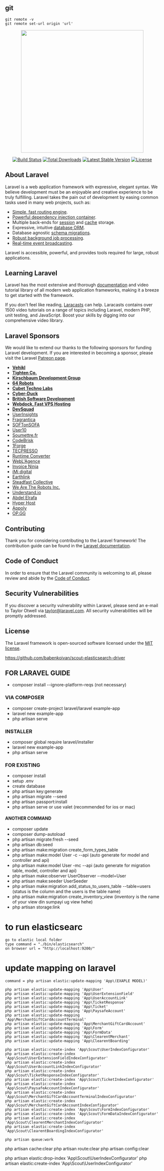 ## git 
    git remote -v
    git remote set-url origin 'url'

<p align="center"><img src="https://res.cloudinary.com/dtfbvvkyp/image/upload/v1566331377/laravel-logolockup-cmyk-red.svg" width="400"></p>

<p align="center">
<a href="https://travis-ci.org/laravel/framework"><img src="https://travis-ci.org/laravel/framework.svg" alt="Build Status"></a>
<a href="https://packagist.org/packages/laravel/framework"><img src="https://poser.pugx.org/laravel/framework/d/total.svg" alt="Total Downloads"></a>
<a href="https://packagist.org/packages/laravel/framework"><img src="https://poser.pugx.org/laravel/framework/v/stable.svg" alt="Latest Stable Version"></a>
<a href="https://packagist.org/packages/laravel/framework"><img src="https://poser.pugx.org/laravel/framework/license.svg" alt="License"></a>
</p>

## About Laravel

Laravel is a web application framework with expressive, elegant syntax. We believe development must be an enjoyable and creative experience to be truly fulfilling. Laravel takes the pain out of development by easing common tasks used in many web projects, such as:

- [Simple, fast routing engine](https://laravel.com/docs/routing).
- [Powerful dependency injection container](https://laravel.com/docs/container).
- Multiple back-ends for [session](https://laravel.com/docs/session) and [cache](https://laravel.com/docs/cache) storage.
- Expressive, intuitive [database ORM](https://laravel.com/docs/eloquent).
- Database agnostic [schema migrations](https://laravel.com/docs/migrations).
- [Robust background job processing](https://laravel.com/docs/queues).
- [Real-time event broadcasting](https://laravel.com/docs/broadcasting).

Laravel is accessible, powerful, and provides tools required for large, robust applications.

## Learning Laravel

Laravel has the most extensive and thorough [documentation](https://laravel.com/docs) and video tutorial library of all modern web application frameworks, making it a breeze to get started with the framework.

If you don't feel like reading, [Laracasts](https://laracasts.com) can help. Laracasts contains over 1500 video tutorials on a range of topics including Laravel, modern PHP, unit testing, and JavaScript. Boost your skills by digging into our comprehensive video library.

## Laravel Sponsors

We would like to extend our thanks to the following sponsors for funding Laravel development. If you are interested in becoming a sponsor, please visit the Laravel [Patreon page](https://patreon.com/taylorotwell).

- **[Vehikl](https://vehikl.com/)**
- **[Tighten Co.](https://tighten.co)**
- **[Kirschbaum Development Group](https://kirschbaumdevelopment.com)**
- **[64 Robots](https://64robots.com)**
- **[Cubet Techno Labs](https://cubettech.com)**
- **[Cyber-Duck](https://cyber-duck.co.uk)**
- **[British Software Development](https://www.britishsoftware.co)**
- **[Webdock, Fast VPS Hosting](https://www.webdock.io/en)**
- **[DevSquad](https://devsquad.com)**
- [UserInsights](https://userinsights.com)
- [Fragrantica](https://www.fragrantica.com)
- [SOFTonSOFA](https://softonsofa.com/)
- [User10](https://user10.com)
- [Soumettre.fr](https://soumettre.fr/)
- [CodeBrisk](https://codebrisk.com)
- [1Forge](https://1forge.com)
- [TECPRESSO](https://tecpresso.co.jp/)
- [Runtime Converter](http://runtimeconverter.com/)
- [WebL'Agence](https://weblagence.com/)
- [Invoice Ninja](https://www.invoiceninja.com)
- [iMi digital](https://www.imi-digital.de/)
- [Earthlink](https://www.earthlink.ro/)
- [Steadfast Collective](https://steadfastcollective.com/)
- [We Are The Robots Inc.](https://watr.mx/)
- [Understand.io](https://www.understand.io/)
- [Abdel Elrafa](https://abdelelrafa.com)
- [Hyper Host](https://hyper.host)
- [Appoly](https://www.appoly.co.uk)
- [OP.GG](https://op.gg)

## Contributing

Thank you for considering contributing to the Laravel framework! The contribution guide can be found in the [Laravel documentation](https://laravel.com/docs/contributions).

## Code of Conduct

In order to ensure that the Laravel community is welcoming to all, please review and abide by the [Code of Conduct](https://laravel.com/docs/contributions#code-of-conduct).

## Security Vulnerabilities

If you discover a security vulnerability within Laravel, please send an e-mail to Taylor Otwell via [taylor@laravel.com](mailto:taylor@laravel.com). All security vulnerabilities will be promptly addressed.

## License

The Laravel framework is open-sourced software licensed under the [MIT license](https://opensource.org/licenses/MIT).


<!-- elasticsearch window -->
https://github.com/babenkoivan/scout-elasticsearch-driver

## FOR LARAVEL GUIDE

-   composer install --ignore-platform-reqs (not necessary)

### VIA COMPOSER

-   composer create-project laravel/laravel example-app
-   laravel new example-app
-   php artisan serve

### INSTALLER

-   composer global require laravel/installer
-   laravel new example-app
-   php artisan serve

### FOR EXISTING

-   composer install
-   setup .env
-   create database
-   php artisan key:generate
-   php artisan migrate --seed
-   php artisan passport:install
-   php artisan serve or use valet (recommended for ios or mac)

#### ANOTHER COMMAND

-   composer update
-   composer dump-autoload
-   php artisan migrate:fresh --seed
-   php artisan db:seed
-   php artisan make:migration create_form_types_table
-   php artisan make:model User -c --api (auto generate for model and controller and api)
-   php artisan make:model User -mc --api (auto generate for migration table, model, controller and api)
-   php artisan make:observer UserObserver --model=User
-   php artisan make:seeder UserSeeder
-   php artisan make:migration add_status_to_users_table --table=users (status is the column and the users is the table name)
-   php artisan make:migration create_inventory_view (inventory is the name of your view din sumpayi ug view hehe)
-   php artisan storage:link


# to run elasticsearc
    go to elastic local folder
    type command = "./bin/elasticsearch"
    on browser url = "http://localhost:9200/"

# update mapping on laravel
    command = php artisan elastic:update-mapping 'App\(EXAPLE MODEL)'

    php artisan elastic:update-mapping 'App\User'
    php artisan elastic:update-mapping 'App\UserExtensionField'
    php artisan elastic:update-mapping 'App\UserAccountLink'
    php artisan elastic:update-mapping 'App\TicketResponse'
    php artisan elastic:update-mapping 'App\Ticket'
    php artisan elastic:update-mapping 'App\PaysafeAccount'
    php artisan elastic:update-mapping 'App\MerchantGiftCardAccountTerminal'
    php artisan elastic:update-mapping 'App\MerchantGiftCardAccount'
    php artisan elastic:update-mapping 'App\Form'
    php artisan elastic:update-mapping 'App\FormData'
    php artisan elastic:update-mapping 'App\ClearentMerchant'
    php artisan elastic:update-mapping 'App\ClearentBoarding'

    php artisan elastic:create-index 'App\Scout\UserIndexConfigurator'
    php artisan elastic:create-index 'App\Scout\UserExtensionFieldIndexConfigurator'
    php artisan elastic:create-index 'App\Scout\UserAccountLinkIndexConfigurator'
    php artisan elastic:create-index 'App\Scout\TicketResponseIndexConfigurator'
    php artisan elastic:create-index 'App\Scout\TicketIndexConfigurator'
    php artisan elastic:create-index 'App\Scout\PaysafeAccountIndexConfigurator'
    php artisan elastic:create-index 'App\Scout\MerchantGiftCardAccountTerminalIndexConfigurator'
    php artisan elastic:create-index 'App\Scout\MerchantGiftCardAccountIndexConfigurator'
    php artisan elastic:create-index 'App\Scout\FormIndexConfigurator'
    php artisan elastic:create-index 'App\Scout\FormDataIndexConfigurator'
    php artisan elastic:create-index 'App\Scout\ClearentMerchantIndexConfigurator'
    php artisan elastic:create-index 'App\Scout\ClearentBoardingIndexConfigurator'

    php artisan queue:work



php artisan cache:clear
php artisan route:clear
php artisan config:clear


php artisan elastic:drop-index 'App\Scout\UserIndexConfigurator'
php artisan elastic:create-index 'App\Scout\UserIndexConfigurator'
